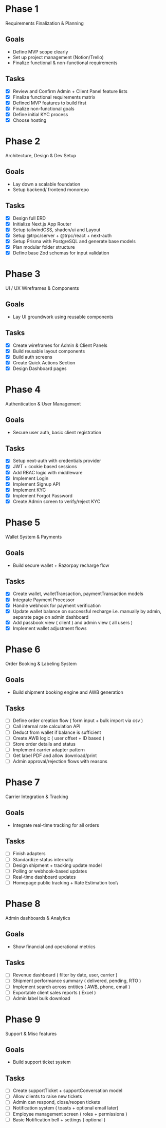 # Phase 1
Requirements Finalization & Planning

## Goals
- Define MVP scope clearly
- Set up project management (Notion/Trello)
- Finalize functional & non-functional requirements

## Tasks
- [x] Review and Confirm Admin + Client Panel feature lists
- [x] Finalize functional requirements matrix
- [x] Defined MVP features to build first
- [x] Finalize non-functional goals
- [x] Define initial KYC process
- [x] Choose hosting

# Phase 2
Architecture, Design & Dev Setup

## Goals
- Lay down a scalable foundation
- Setup backend/ frontend monorepo

## Tasks
- [x] Design full ERD
- [x] Initialize Next.js App Router
- [x] Setup tailwindCSS, shadcn/ui and Layout
- [x] Setup @trpc/server + @trpc/react + next-auth
- [x] Setup Prisma with PostgreSQL and generate base models
- [x] Plan modular folder structure
- [x] Define base Zod schemas for input validation

# Phase 3
UI / UX Wireframes & Components

## Goals
- Lay UI groundwork using reusable components

## Tasks
- [x] Create wireframes for Admin & Client Panels
- [x] Build reusable layout components
- [x] Build auth screens
- [x] Create Quick Actions Section
- [x] Design Dashboard pages

# Phase 4
Authentication & User Management

## Goals
- Secure user auth, basic client registration

## Tasks
- [x] Setup next-auth with credentials provider
- [x] JWT + cookie based sessions
- [x] Add RBAC logic with middleware
- [x] Implement Login
- [x] Implement Signup API 
- [x] Implement KYC
- [x] Implement Forgot Password
- [x] Create Admin screen to verify/reject KYC

# Phase 5
Wallet System & Payments

## Goals
- Build secure wallet + Razorpay recharge flow

## Tasks
- [x] Create wallet, walletTransaction, paymentTransaction models
- [x] Integrate Payment Processor
- [x] Handle webhook for payment verification
- [x] Update wallet balance on successful recharge i.e. manually by admin, separate page on admin dashboard
- [x] Add passbook view ( client ) and admin view ( all users )
- [x] Implement wallet adjustment flows

# Phase 6
Order Booking & Labeling System

## Goals
- Build shipment booking engine and AWB generation

## Tasks
- [ ] Define order creation flow ( form input + bulk import via csv )
- [ ] Call internal rate calculation API
- [ ] Deduct from wallet if balance is sufficient
- [ ] Create AWB logic ( user offset + ID based )
- [ ] Store order details and status
- [ ] Implement carrier adapter pattern
- [ ] Get label PDF and allow download/print
- [ ] Admin approval/rejection flows with reasons

# Phase 7
Carrier Integration & Tracking

## Goals
- Integrate real-time tracking for all orders

## Tasks
- [ ] Finish adapters
- [ ] Standardize status internally
- [ ] Design shipment + tracking update model
- [ ] Polling or webhook-based updates
- [ ] Real-time dashboard updates
- [ ] Homepage public tracking + Rate Estimation tool\

# Phase 8
Admin dashboards & Analytics

## Goals
- Show financial and operational metrics

## Tasks
- [ ] Revenue dashboard ( filter by date, user, carrier )
- [ ] Shipment performance summary ( delivered, pending, RTO )
- [ ] Implement search across entities ( AWB, phone, email )
- [ ] Exportable client sales reports ( Excel )
- [ ] Admin label bulk download

# Phase 9
Support & Misc features

## Goals
- Build support ticket system

## Tasks
- [ ] Create supportTicket + supportConversation model
- [ ] Allow clients to raise new tickets
- [ ] Admin can respond, close/reopen tickets
- [ ] Notification system ( toasts + optional email later)
- [ ] Employee management screen ( roles + permissions )
- [ ] Basic Notification bell + settings ( optional )